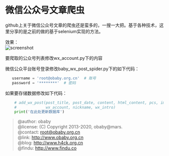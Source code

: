 微信公众号文章爬虫
===

github上关于微信公众号文章的爬虫还是蛮多的，一搜一大把。基于各种技术，这里分享的是之前的做的基于selenium实现的方法。  

效果：  
![screenshot](screenshot/record.gif)
 
 要爬取的公众号列表修改wx_account.py下的内容
 
 微信公众平台账号登录修改baby_wx_post_spider.py下的如下代码：
 ```python
    username = 'root@obaby.org.cn'  # 账号
    password = '********'  # 密码
```

如果要存储数据修改如下代码：
```python
    # add_wx_post(post_title, post_date, content, html_content, pcs, images_link_text, post_url, "2",
    #             wx_account, nickname, wx_intro)
    print('在此处更新数据库')
```
 
> @author: obaby  
> @license: (C) Copyright 2013-2020, obaby@mars.  
> @contact: root@obaby.org.cn  
> @link: http://www.obaby.org.cn  
> @blog: http://www.h4ck.org.cn  
> @findu: http://www.findu.co  